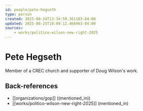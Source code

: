 ```yaml
---
id: people/pete-hegseth
type: person
created: 2025-08-24T13:34:59.361103-04:00
updated: 2025-08-25T18:09:12.466963-04:00
sources:
    - works/politico-wilson-new-right-2025
---
```


# Pete Hegseth

Member of a CREC church and supporter of Doug Wilson's work.

## Back-references
<!-- Auto-maintained by the system -->
- [[organizations/gop]] ((mentioned_in))
- [[works/politico-wilson-new-right-2025]] (mentioned_in)

